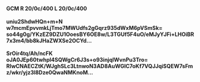 #### GCM R 20/0c/400 L 20/0c/400
**uniu2ShdwHQn+m+N**<br/>**w7mcmEpvvmkLjTmo7MWUdfs2gGqrz935dWxM6pVSmSk=**<br/>**so44g0g/YKzEZ9DZU1OoesBY6OE8w/L3TGUf5F4uO/eMJyYJFi+LHOiBR7x3m4/bb8kJHaZWXSe2OCYd...**<br/><br/>
**SrOir4tq/Ah/ncFK**<br/>**oJA0JEp60twhpl4SQWgCr6J3s+o93injqlWvnPu3Tro=**<br/>**RIwCNAECZtK/WJghSLc3LtnwoN3AD8AuWGlC7oKf7VQJJqiSQEW7sFmz/wkr/yjz3l8Dze0QwaNMKnoM...**